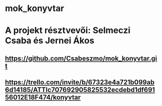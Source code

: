 # mok_konyvtar

# A projekt résztvevői: Selmeczi Csaba és Jernei Ákos

## https://github.com/Csabeszmo/mok_konyvtar.git
## https://trello.com/invite/b/67323e4a721b099ab6d14185/ATTIc707692905825532ecdebd1df69156012E18F474/konyvtar